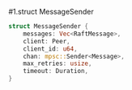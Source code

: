 #1.struct MessageSender

```rust
struct MessageSender {
    messages: Vec<RaftMessage>,
    client: Peer,
    client_id: u64,
    chan: mpsc::Sender<Message>,
    max_retries: usize,
    timeout: Duration,
}
```
